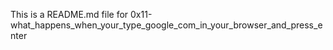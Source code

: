 This is a README.md file for 0x11-what_happens_when_your_type_google_com_in_your_browser_and_press_enter
